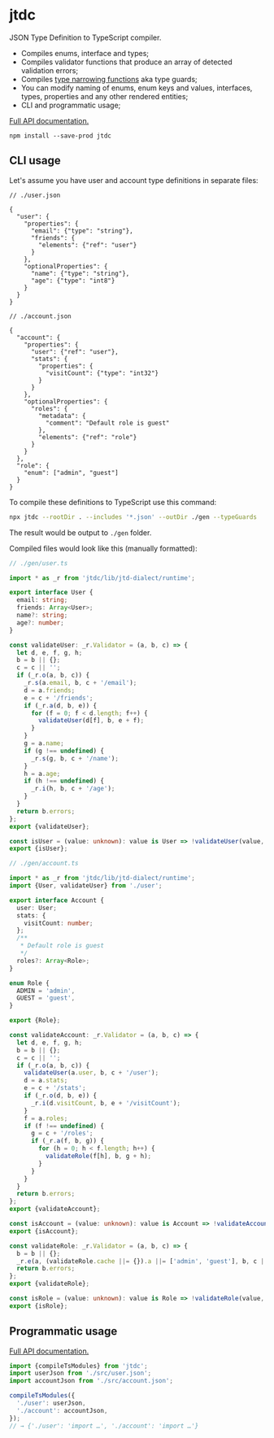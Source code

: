 # jtdc

JSON Type Definition to TypeScript compiler.

- Compiles enums, interface and types;
- Compiles validator functions that produce an array of detected validation errors;
- Compiles [type narrowing functions](https://www.typescriptlang.org/docs/handbook/2/narrowing.html) aka type guards;
- You can modify naming of enums, enum keys and values, interfaces, types, properties and any other rendered entities;
- CLI and programmatic usage;

[Full API documentation.](https://smikhalevski.github.io/jtdc/)

```shell
npm install --save-prod jtdc
```

## CLI usage

Let's assume you have user and account type definitions in separate files:

```json5
// ./user.json

{
  "user": {
    "properties": {
      "email": {"type": "string"},
      "friends": {
        "elements": {"ref": "user"}
      }
    },
    "optionalProperties": {
      "name": {"type": "string"},
      "age": {"type": "int8"}
    }
  }
}
```

```json5
// ./account.json

{
  "account": {
    "properties": {
      "user": {"ref": "user"},
      "stats": {
        "properties": {
          "visitCount": {"type": "int32"}
        }
      }
    },
    "optionalProperties": {
      "roles": {
        "metadata": {
          "comment": "Default role is guest"
        },
        "elements": {"ref": "role"}
      }
    }
  },
  "role": {
    "enum": ["admin", "guest"]
  }
}
```

To compile these definitions to TypeScript use this command:

```sh
npx jtdc --rootDir . --includes '*.json' --outDir ./gen --typeGuards
```

The result would be output to `./gen` folder.

Compiled files would look like this (manually formatted):

```ts
// ./gen/user.ts

import * as _r from 'jtdc/lib/jtd-dialect/runtime';

export interface User {
  email: string;
  friends: Array<User>;
  name?: string;
  age?: number;
}

const validateUser: _r.Validator = (a, b, c) => {
  let d, e, f, g, h;
  b = b || {};
  c = c || '';
  if (_r.o(a, b, c)) {
    _r.s(a.email, b, c + '/email');
    d = a.friends;
    e = c + '/friends';
    if (_r.a(d, b, e)) {
      for (f = 0; f < d.length; f++) {
        validateUser(d[f], b, e + f);
      }
    }
    g = a.name;
    if (g !== undefined) {
      _r.s(g, b, c + '/name');
    }
    h = a.age;
    if (h !== undefined) {
      _r.i(h, b, c + '/age');
    }
  }
  return b.errors;
};
export {validateUser};

const isUser = (value: unknown): value is User => !validateUser(value, {shallow: true});
export {isUser};
```

```ts
// ./gen/account.ts

import * as _r from 'jtdc/lib/jtd-dialect/runtime';
import {User, validateUser} from './user';

export interface Account {
  user: User;
  stats: {
    visitCount: number;
  };
  /**
   * Default role is guest
   */
  roles?: Array<Role>;
}

enum Role {
  ADMIN = 'admin',
  GUEST = 'guest',
}

export {Role};

const validateAccount: _r.Validator = (a, b, c) => {
  let d, e, f, g, h;
  b = b || {};
  c = c || '';
  if (_r.o(a, b, c)) {
    validateUser(a.user, b, c + '/user');
    d = a.stats;
    e = c + '/stats';
    if (_r.o(d, b, e)) {
      _r.i(d.visitCount, b, e + '/visitCount');
    }
    f = a.roles;
    if (f !== undefined) {
      g = c + '/roles';
      if (_r.a(f, b, g)) {
        for (h = 0; h < f.length; h++) {
          validateRole(f[h], b, g + h);
        }
      }
    }
  }
  return b.errors;
};
export {validateAccount};

const isAccount = (value: unknown): value is Account => !validateAccount(value, {shallow: true});
export {isAccount};

const validateRole: _r.Validator = (a, b, c) => {
  b = b || {};
  _r.e(a, (validateRole.cache ||= {}).a ||= ['admin', 'guest'], b, c || '');
  return b.errors;
};
export {validateRole};

const isRole = (value: unknown): value is Role => !validateRole(value, {shallow: true});
export {isRole};
```

## Programmatic usage

[Full API documentation.](https://smikhalevski.github.io/jtdc/)

```ts
import {compileTsModules} from 'jtdc';
import userJson from './src/user.json';
import accountJson from './src/account.json';

compileTsModules({
  './user': userJson,
  './account': accountJson,
});
// → {'./user': 'import …', './account': 'import …'}
```
